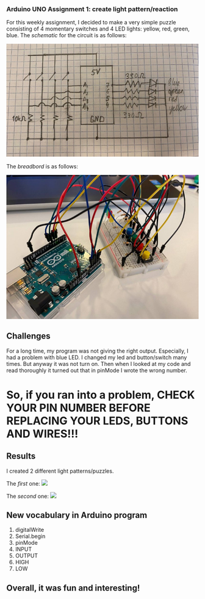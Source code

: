 ### Arduino UNO Assignment 1: create light pattern/reaction 

For this weekly assignment, I decided to make a very simple puzzle consisting of 4 momentary switches and 4 LED lights: yellow, red, green, blue.
The *schematic* for the circuit is as follows:

![](https://github.com/Sartbayeva/IntrotoIM/blob/main/March%2023/schematics.jfif)

The *breadbord* is as follows:

![](https://github.com/Sartbayeva/IntrotoIM/blob/main/March%2023/breadboard.jfif)

## Challenges
For a long time, my program was not giving the right output. Especially, I had a problem with blue LED. I changed my led and button/switch many times. But anyway it was not turn on. Then when I looked at my code and read thoroughly it turned out that in pinMode I wrote the wrong number. 

# So, if you ran into a problem, CHECK YOUR PIN NUMBER BEFORE REPLACING YOUR LEDS, BUTTONS AND WIRES!!!

## Results
I created 2 different light patterns/puzzles.

The *first* one:
![](https://github.com/Sartbayeva/IntrotoIM/blob/main/March%2023/first_light%20pattern.gif)

The *second* one:
![](https://github.com/Sartbayeva/IntrotoIM/blob/main/March%2023/second_light%20pattern.gif)

## New vocabulary in Arduino program
1. digitalWrite
2. Serial.begin
3. pinMode
4. INPUT
5. OUTPUT
6. HIGH
7. LOW

## Overall, it was fun and interesting!
